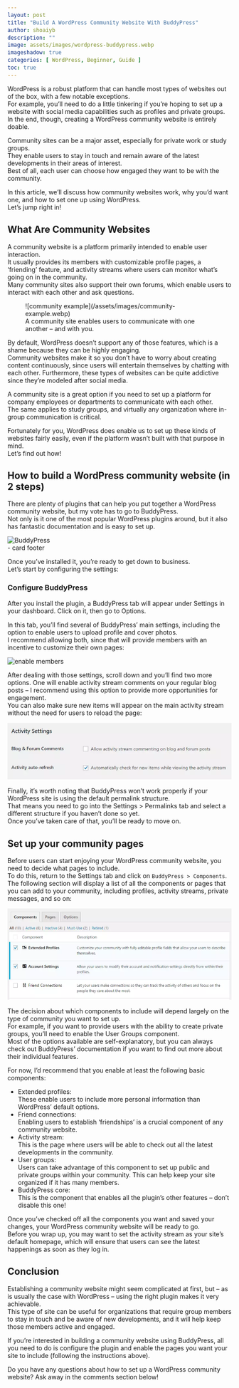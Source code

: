 ```yaml
---
layout: post
title: "Build A WordPress Community Website With BuddyPress"
author: shoaiyb
description: ""
image: assets/images/wordpress-buddypress.webp
imageshadow: true
categories: [ WordPress, Beginner, Guide ]
toc: true
---
```





WordPress is a robust platform that can handle most types of websites out of the box, with a few notable exceptions.      
For example, you’ll need to do a little tinkering if you’re hoping to set up a website with social media capabilities such as profiles and private groups.      
In the end, though, creating a WordPress community website is entirely doable.

Community sites can be a major asset, especially for private work or study groups.      
They enable users to stay in touch and remain aware of the latest developments in their areas of interest.     
Best of all, each user can choose how engaged they want to be with the community.

In this article, we’ll discuss how community websites work, why you’d want one, and how to set one up using WordPress.     
Let’s jump right in!

## What Are Community Websites
A community website is a platform primarily intended to enable user interaction.      
It usually provides its members with customizable profile pages, a ‘friending’ feature, and activity streams where users can monitor what’s going on in the community.     
Many community sites also support their own forums, which enable users to interact with each other and ask questions.      

<figure>
![community example](/assets/images/community-example.webp)       
  <figcaption>
    A community site enables users to communicate with one another – and with you.
  </figcaption>
</figure>

By default, WordPress doesn’t support any of those features, which is a shame because they can be highly engaging.       
Community websites make it so you don’t have to worry about creating content continuously, since users will entertain themselves by chatting with each other. Furthermore, these types of websites can be quite addictive since they’re modeled after social media.

A community site is a great option if you need to set up a platform for company employees or departments to communicate with each other.      
The same applies to study groups, and virtually any organization where in-group communication is critical.

Fortunately for you, WordPress does enable us to set up these kinds of websites fairly easily, even if the platform wasn’t built with that purpose in mind.      
Let’s find out how!

## How to build a WordPress community website (in 2 steps)
There are plenty of plugins that can help you put together a WordPress community website, but my vote has to go to BuddyPress.       
Not only is it one of the most popular WordPress plugins around, but it also has fantastic documentation and is easy to set up.

<div class="card">
  <div class="card-body">
    <div class="card-header">
      <div class="card-img">
        <img src="{{ site.baseurl }}/buddypress.webp" alt="BuddyPress" />
      </div>
    </div>
  </div>
  <div class="card-footer">
    - card footer
  </div>
</div>

Once you’ve installed it, you’re ready to get down to business.      
Let’s start by configuring the settings:

### Configure BuddyPress
After you install the plugin, a BuddyPress tab will appear under Settings in your dashboard. Click on it, then go to Options.

In this tab, you’ll find several of BuddyPress’ main settings, including the option to enable users to upload profile and cover photos.      
I recommend allowing both, since that will provide members with an incentive to customize their own pages:

![enable members](/enable-photo.webp)       

After dealing with those settings, scroll down and you’ll find two more options. One will enable activity stream comments on your regular blog posts – I recommend using this option to provide more opportunities for engagement.      
You can also make sure new items will appear on the main activity stream without the need for users to reload the page:

![activity settings](/assets/images/activity-settings.webp)      

Finally, it’s worth noting that BuddyPress won’t work properly if your WordPress site is using the default permalink structure.        
That means you need to go into the Settings > Permalinks tab and select a different structure if you haven’t done so yet.      
Once you’ve taken care of that, you’ll be ready to move on.

## Set up your community pages
Before users can start enjoying your WordPress community website, you need to decide what pages to include.       
To do this, return to the Settings tab and click on `BuddyPress > Components`.        
The following section will display a list of all the components or pages that you can add to your community, including profiles, activity streams, private messages, and so on:

![components](/assets/images/components.webp)       

The decision about which components to include will depend largely on the type of community you want to set up.      
For example, if you want to provide users with the ability to create private groups, you’ll need to enable the User Groups component.      
Most of the options available are self-explanatory, but you can always check out BuddyPress’ documentation if you want to find out more about their individual features.

For now, I’d recommend that you enable at least the following basic components:

- Extended profiles:       
These enable users to include more personal information than WordPress’ default options.
- Friend connections:      
Enabling users to establish ‘friendships’ is a crucial component of any community website.
- Activity stream:    
This is the page where users will be able to check out all the latest developments in the community.
- User groups:      
Users can take advantage of this component to set up public and private groups within your community. This can help keep your site organized if it has many members.
- BuddyPress core:      
This is the component that enables all the plugin’s other features – don’t disable this one!

Once you’ve checked off all the components you want and saved your changes, your WordPress community website will be ready to go.       
Before you wrap up, you may want to set the activity stream as your site’s default homepage, which will ensure that users can see the latest happenings as soon as they log in.       

## Conclusion
Establishing a community website might seem complicated at first, but – as is usually the case with WordPress – using the right plugin makes it very achievable.      
This type of site can be useful for organizations that require group members to stay in touch and be aware of new developments, and it will help keep those members active and engaged.

If you’re interested in building a community website using BuddyPress, all you need to do is configure the plugin and enable the pages you want your site to include (following the instructions above).     


Do you have any questions about how to set up a WordPress community website? Ask away in the comments section below!


